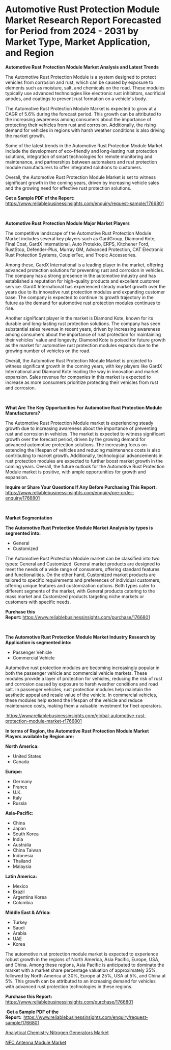 <p><h1>Automotive Rust Protection Module Market Research Report Forecasted for Period from 2024 -  2031 by Market Type, Market Application, and Region</h1></p><p><strong>Automotive Rust Protection Module Market Analysis and Latest Trends</strong></p>
<p><p>The Automotive Rust Protection Module is a system designed to protect vehicles from corrosion and rust, which can be caused by exposure to elements such as moisture, salt, and chemicals on the road. These modules typically use advanced technologies like electronic rust inhibitors, sacrificial anodes, and coatings to prevent rust formation on a vehicle's body.</p><p>The Automotive Rust Protection Module Market is expected to grow at a CAGR of 5.6% during the forecast period. This growth can be attributed to the increasing awareness among consumers about the importance of protecting their vehicles from rust and corrosion. Additionally, the rising demand for vehicles in regions with harsh weather conditions is also driving the market growth.</p><p>Some of the latest trends in the Automotive Rust Protection Module Market include the development of eco-friendly and long-lasting rust protection solutions, integration of smart technologies for remote monitoring and maintenance, and partnerships between automakers and rust protection module manufacturers to offer integrated solutions to customers.</p><p>Overall, the Automotive Rust Protection Module Market is set to witness significant growth in the coming years, driven by increasing vehicle sales and the growing need for effective rust protection solutions.</p></p>
<p><strong>Get a Sample PDF of the Report:&nbsp;</strong> <a href="https://www.reliablebusinessinsights.com/enquiry/request-sample/1766801">https://www.reliablebusinessinsights.com/enquiry/request-sample/1766801</a></p>
<p>&nbsp;</p>
<p><strong>Automotive Rust Protection Module Major Market Players</strong></p>
<p><p>The competitive landscape of the Automotive Rust Protection Module Market includes several key players such as GardGroup, Diamond Kote, Final Coat, GardX International, Auto Protekto, ERPS, Kitchener Ford, RustStop, Defender-Plus, Murray GM, Advanced Protection, CAT Electronic Rust Protection Systems, CouplerTec, and Tropic Accessories. </p><p>Among these, GardX International is a leading player in the market, offering advanced protection solutions for preventing rust and corrosion in vehicles. The company has a strong presence in the automotive industry and has established a reputation for high-quality products and excellent customer service. GardX International has experienced steady market growth over the years due to its innovative rust protection modules and expanding customer base. The company is expected to continue its growth trajectory in the future as the demand for automotive rust protection modules continues to rise.</p><p>Another significant player in the market is Diamond Kote, known for its durable and long-lasting rust protection solutions. The company has seen substantial sales revenue in recent years, driven by increasing awareness among consumers about the importance of rust protection for maintaining their vehicles' value and longevity. Diamond Kote is poised for future growth as the market for automotive rust protection modules expands due to the growing number of vehicles on the road.</p><p>Overall, the Automotive Rust Protection Module Market is projected to witness significant growth in the coming years, with key players like GardX International and Diamond Kote leading the way in innovation and market expansion. Sales revenue for companies in this market is expected to increase as more consumers prioritize protecting their vehicles from rust and corrosion.</p></p>
<p>&nbsp;</p>
<p><strong>What Are The Key Opportunities For Automotive Rust Protection Module Manufacturers?</strong></p>
<p><p>The Automotive Rust Protection Module market is experiencing steady growth due to increasing awareness about the importance of preventing rust and corrosion in vehicles. The market is expected to witness significant growth over the forecast period, driven by the growing demand for advanced automotive protection solutions. The increasing focus on extending the lifespan of vehicles and reducing maintenance costs is also contributing to market growth. Additionally, technological advancements in rust protection modules are expected to further boost market growth in the coming years. Overall, the future outlook for the Automotive Rust Protection Module market is positive, with ample opportunities for growth and expansion.</p></p>
<p><strong>Inquire or Share Your Questions If Any Before Purchasing This Report:</strong> <a href="https://www.reliablebusinessinsights.com/enquiry/pre-order-enquiry/1766801">https://www.reliablebusinessinsights.com/enquiry/pre-order-enquiry/1766801</a></p>
<p>&nbsp;</p>
<p><strong>Market Segmentation</strong></p>
<p><strong>The Automotive Rust Protection Module Market Analysis by types is segmented into:</strong></p>
<p><ul><li>General</li><li>Customized</li></ul></p>
<p><p>The Automotive Rust Protection Module market can be classified into two types: General and Customized. General market products are designed to meet the needs of a wide range of consumers, offering standard features and functionalities. On the other hand, Customized market products are tailored to specific requirements and preferences of individual customers, offering unique features and customization options. Both types cater to different segments of the market, with General products catering to the mass market and Customized products targeting niche markets or customers with specific needs.</p></p>
<p><strong>Purchase this Report:&nbsp;</strong><a href="https://www.reliablebusinessinsights.com/purchase/1766801">https://www.reliablebusinessinsights.com/purchase/1766801</a></p>
<p>&nbsp;</p>
<p><strong>The Automotive Rust Protection Module Market Industry Research by Application is segmented into:</strong></p>
<p><ul><li>Passenger Vehicle</li><li>Commercial Vehicle</li></ul></p>
<p><p>Automotive rust protection modules are becoming increasingly popular in both the passenger vehicle and commercial vehicle markets. These modules provide a layer of protection for vehicles, reducing the risk of rust and corrosion caused by exposure to harsh weather conditions and road salt. In passenger vehicles, rust protection modules help maintain the aesthetic appeal and resale value of the vehicle. In commercial vehicles, these modules help extend the lifespan of the vehicle and reduce maintenance costs, making them a valuable investment for fleet operators.</p></p>
<p><a href="https://www.reliablebusinessinsights.com/global-automotive-rust-protection-module-market-r1766801">&nbsp;https://www.reliablebusinessinsights.com/global-automotive-rust-protection-module-market-r1766801</a></p>
<p><strong>In terms of Region, the Automotive Rust Protection Module Market Players available by Region are:</strong></p>
<p>
    <p> <strong> North America: </strong>
        <ul>
            <li>United States</li>
            <li>Canada</li>
        </ul>
        </p> 
    <p> <strong> Europe: </strong>
        <ul>
            <li>Germany</li>
            <li>France</li>
            <li>U.K.</li>
            <li>Italy</li>
            <li>Russia</li>
        </ul>
        </p> 
    <p> <strong> Asia-Pacific: </strong>
        <ul>
            <li>China</li>
            <li>Japan</li>
            <li>South Korea</li>
            <li>India</li>
            <li>Australia</li>
            <li>China Taiwan</li>
            <li>Indonesia</li>
            <li>Thailand</li>
            <li>Malaysia</li>
        </ul>
        </p> 
    <p> <strong> Latin America: </strong>
        <ul>
            <li>Mexico</li>
            <li>Brazil</li>
            <li>Argentina Korea</li>
            <li>Colombia</li>
        </ul>
        </p> 
    <p> <strong> Middle East & Africa: </strong>
        <ul>
            <li>Turkey</li>
            <li>Saudi</li>
            <li>Arabia</li>
            <li>UAE</li>
            <li>Korea</li>
        </ul>
    </p>
    </p>
<p><p>The automotive rust protection module market is expected to experience robust growth in the regions of North America, Asia Pacific, Europe, USA, and China. Among these regions, Asia Pacific is anticipated to dominate the market with a market share percentage valuation of approximately 35%, followed by North America at 30%, Europe at 25%, USA at 5%, and China at 5%. This growth can be attributed to an increasing demand for vehicles with advanced rust protection technologies in these regions.</p></p>
<p><strong>Purchase this Report: </strong><a href="https://www.reliablebusinessinsights.com/purchase/1766801">https://www.reliablebusinessinsights.com/purchase/1766801</a></p>
<p>&nbsp;<strong>Get a Sample PDF of the Report:&nbsp;&nbsp;</strong><a href="https://www.reliablebusinessinsights.com/enquiry/request-sample/1766801">https://www.reliablebusinessinsights.com/enquiry/request-sample/1766801</a></p>
<p><strong></strong></p>
<p><p><a href="https://view.publitas.com/reportprime-1/analytical-chemistry-nitrogen-generators-market-size-share-trends-analysis-report-by-product-pressure-swing-adsorption-membrane-cryogenic-air-and-segment-forecasts-2024-2031/">Analytical Chemistry Nitrogen Generators Market</a></p><p><a href="https://github.com/prosalinda88/Market-Research-Report-List-5/blob/main/nfc-antenna-module-market.md">NFC Antenna Module Market</a></p></p>